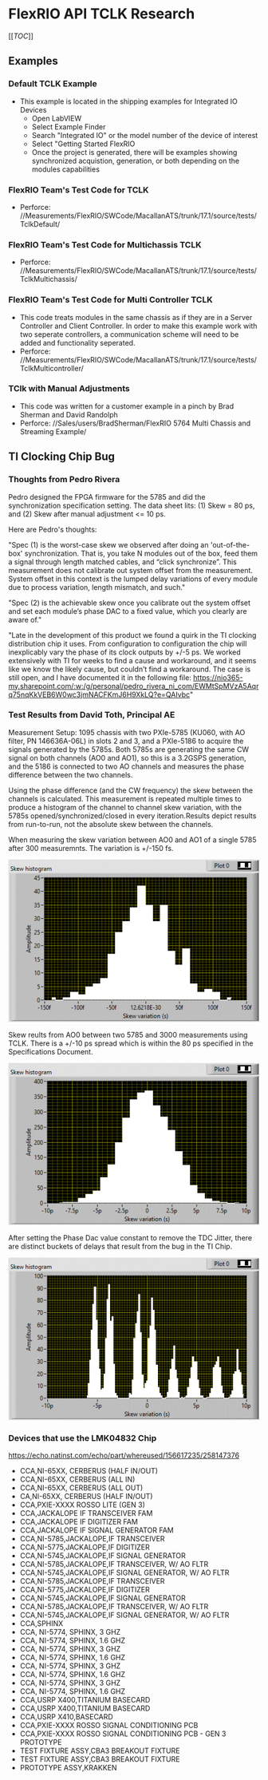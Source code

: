 # FlexRIO API TCLK Research

[[_TOC_]]

## Examples
### Default TCLK Example
- This example is located in the shipping examples for Integrated IO Devices
    - Open LabVIEW 
    - Select Example Finder 
    - Search "Integrated IO" or the model number of the device of interest
    - Select "Getting Started FlexRIO
    - Once the project is generated, there will be examples showing synchronized acquistion, generation, or both depending on the modules capabilities

### FlexRIO Team's Test Code for TCLK 
- Perforce: //Measurements/FlexRIO/SWCode/MacallanATS/trunk/17.1/source/tests/TclkDefault/

### FlexRIO Team's Test Code for Multichassis TCLK
- Perforce: //Measurements/FlexRIO/SWCode/MacallanATS/trunk/17.1/source/tests/TclkMultichassis/

### FlexRIO Team's Test Code for Multi Controller TCLK
- This code treats modules in the same chassis as if they are in a Server Controller and Client Controller. In order to make this example work with two seperate controllers, a communication scheme will need to be added and functionality seperated. 
- Perforce: //Measurements/FlexRIO/SWCode/MacallanATS/trunk/17.1/source/tests/TclkMulticontroller/

### TClk with Manual Adjustments
- This code was written for a customer example in a pinch by Brad Sherman and David Randolph
- Perforce: //Sales/users/BradSherman/FlexRIO 5764 Multi Chassis and Streaming Example/
    

## TI Clocking Chip Bug

### Thoughts from Pedro Rivera
Pedro designed the FPGA firmware for the 5785 and did the synchronization specification setting. The data sheet lits: (1) Skew = 80 ps, and (2) Skew after manual adjustment <= 10 ps. 

Here are Pedro's thoughts:

"Spec (1) is the worst-case skew we observed after doing an 'out-of-the-box' synchronization. That is, you take N modules out of the box, feed them a signal through length matched cables, and “click synchronize”. This measurement does not calibrate out system offset from the measurement. System offset in this context is the lumped delay variations of every module due to process variation, length mismatch, and such."

"Spec (2) is the achievable skew once you calibrate out the system offset and set each module’s phase DAC to a fixed value, which you clearly are aware of."

"Late in the development of this product we found a quirk in the TI clocking distribution chip it uses. From configuration to configuration the chip will inexplicably vary the phase of its clock outputs by +/-5 ps. We worked extensively with TI for weeks to find a cause and workaround, and it seems like we know the likely cause, but couldn’t find a workaround. The case is still open, and I have documented it in the following file: https://nio365-my.sharepoint.com/:w:/g/personal/pedro_rivera_ni_com/EWMtSpMVzA5Aqrq75nqKkVEB6W0wc3jmNACFKmJ6H9XkLQ?e=QAIvbc"


### Test Results from David Toth, Principal AE
Measurement Setup: 1095 chassis with two PXIe-5785 (KU060, with AO filter, PN 146636A-06L) in slots 2 and 3, and a PXIe-5186 to acquire the signals generated by the 5785s. Both 5785s are generating the same CW signal on both channels (AO0 and AO1), so this is a 3.2GSPS generation, and the 5186 is connected to two AO channels and measures the phase difference between the two channels. 

Using the phase difference (and the CW frequency) the skew between the channels is calculated. This measurement is repeated multiple times to produce a histogram of the channel to channel skew variation, with the 5785s opened/synchronized/closed in every iteration.Results depict results from run-to-run, not the absolute skew between the channels. 

When measuring the skew variation between AO0 and AO1 of a single 5785 after 300 measuremnts. The variation is +/-150 fs.

![](./Images/SkewResults_Ao0_Ao1_Single5785.png)

Skew reults from AO0 between two 5785 and 3000 measurements using TCLK. There is a +/-10 ps spread which is within the 80 ps specified in the Specifications Document. 

![](./Images/SkewResults_Ao0_Dual5785.png)

After setting the Phase Dac value constant to remove the TDC Jitter, there are distinct buckets of delays that result from the bug in the TI Chip.

![](./Images/SkewResults_Ao0_Dual5785_PhaseDAC.png)

### Devices that use the LMK04832 Chip
https://echo.natinst.com/echo/part/whereused/156617235/258147376
- CCA,NI-65XX, CERBERUS (HALF IN/OUT)
- CCA,NI-65XX, CERBERUS (ALL IN)
- CCA,NI-65XX, CERBERUS (ALL OUT)
- CA,NI-65XX, CERBERUS (HALF IN/OUT)
- CCA,PXIE-XXXX ROSSO LITE (GEN 3)
- CCA,JACKALOPE IF TRANSCEIVER FAM
- CCA,JACKALOPE IF DIGITIZER FAM
- CCA,JACKALOPE IF SIGNAL GENERATOR FAM
- CCA,NI-5785,JACKALOPE,IF TRANSCEIVER
- CCA,NI-5775,JACKALOPE,IF DIGITIZER
- CCA,NI-5745,JACKALOPE,IF SIGNAL GENERATOR
- CCA,NI-5785,JACKALOPE,IF TRANSCEIVER, W/ AO FLTR
- CCA,NI-5745,JACKALOPE,IF SIGNAL GENERATOR, W/ AO FLTR
- CCA,NI-5785,JACKALOPE,IF TRANSCEIVER
- CCA,NI-5775,JACKALOPE,IF DIGITIZER
- CCA,NI-5745,JACKALOPE,IF SIGNAL GENERATOR
- CCA,NI-5785,JACKALOPE,IF TRANSCEIVER, W/ AO FLTR
- CCA,NI-5745,JACKALOPE,IF SIGNAL GENERATOR, W/ AO FLTR
- CCA,SPHINX
- CCA, NI-5774, SPHINX, 3 GHZ
- CCA, NI-5774, SPHINX, 1.6 GHZ
- CCA, NI-5774, SPHINX, 3 GHZ
- CCA, NI-5774, SPHINX, 1.6 GHZ
- CCA, NI-5774, SPHINX, 3 GHZ
- CCA, NI-5774, SPHINX, 1.6 GHZ
- CCA, NI-5774, SPHINX, 3 GHZ
- CCA, NI-5774, SPHINX, 1.6 GHZ
- CCA,USRP X400,TITANIUM BASECARD
- CCA,USRP X400,TITANIUM BASECARD
- CCA,USRP X410,BASECARD
- CCA,PXIE-XXXX ROSSO SIGNAL CONDITIONING PCB
- CCA,PXIE-XXXX ROSSO SIGNAL CONDITIONING PCB - GEN 3 PROTOTYPE
- TEST FIXTURE ASSY,CBA3 BREAKOUT FIXTURE
- TEST FIXTURE ASSY,CBA3 BREAKOUT FIXTURE
- PROTOTYPE ASSY,KRAKKEN


